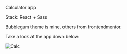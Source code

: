 Calculator app

Stack: React + Sass

Bubblegum theme is mine, others from frontendmentor.

Take a look at the app down below:


![Calc](https://user-images.githubusercontent.com/103133406/198117133-0cd2f83f-3173-40df-94b9-ef2bdf2fecfa.png)

